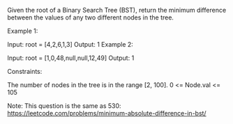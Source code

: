 Given the root of a Binary Search Tree (BST), return the minimum difference between the values of any two different nodes in the tree.

Example 1:

Input: root = [4,2,6,1,3]
Output: 1
Example 2:

Input: root = [1,0,48,null,null,12,49]
Output: 1

Constraints:

The number of nodes in the tree is in the range [2, 100].
0 <= Node.val <= 105

Note: This question is the same as 530: https://leetcode.com/problems/minimum-absolute-difference-in-bst/
